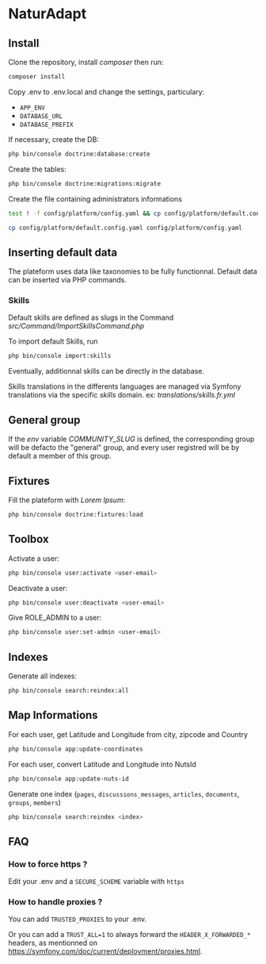 # NaturAdapt

## Install

Clone the repository, install _composer_ then run:
```bash
composer install
```

Copy .env to .env.local and change the settings, particulary:
- ```APP_ENV```
- ```DATABASE_URL```
- ```DATABASE_PREFIX```

If necessary, create the DB:
```bash
php bin/console doctrine:database:create
```

Create the tables:
```bash
php bin/console doctrine:migrations:migrate
```

Create the file containing administrators informations
```bash
test ! -f config/platform/config.yaml && cp config/platform/default.config.yaml config/platform/config.yaml || true

cp config/platform/default.config.yaml config/platform/config.yaml
```

## Inserting default data

The plateform uses data like taxonomies to be fully functionnal. Default data can be inserted via PHP commands.

### Skills

Default skills are defined as slugs in the Command _src/Command/ImportSkillsCommand.php_

To import default Skills, run
```bash
php bin/console import:skills
```

Eventually, additionnal skills can be directly in the database.

Skills translations in the differents languages are managed via Symfony translations via the specific _skills_ domain.
ex: _translations/skills.fr.yml_

## General group

If the _env_ variable _COMMUNITY_SLUG_ is defined, the corresponding group will be defacto the "general" group, and every user registred will be by default a member of this group.

## Fixtures

Fill the plateform with _Lorem Ipsum_:
```bash
php bin/console doctrine:fixtures:load
```


## Toolbox

Activate a user:
```bash
php bin/console user:activate <user-email>
```

Deactivate a user:
```bash
php bin/console user:deactivate <user-email>
```

Give ROLE_ADMIN to a user:
```bash
php bin/console user:set-admin <user-email>
```

## Indexes

Generate all indexes:
```bash
php bin/console search:reindex:all
```

## Map Informations

For each user, get Latitude and Longitude from city, zipcode and Country
```bash
php bin/console app:update-coordinates
```

For each user, convert Latitude and Longitude into NutsId
```bash
php bin/console app:update-nuts-id
```


Generate one index (`pages`, `discussions_messages`, `articles`, `documents`, `groups`, `members`)
```bash
php bin/console search:reindex <index>
```

## FAQ

### How to force https ?

Edit your .env and a ```SECURE_SCHEME``` variable with ```https```

### How to handle proxies ?

You can add ```TRUSTED_PROXIES``` to your .env.

Or you can add a ```TRUST_ALL=1``` to always forward the ```HEADER_X_FORWARDED_*``` headers, as mentionned on https://symfony.com/doc/current/deployment/proxies.html.
